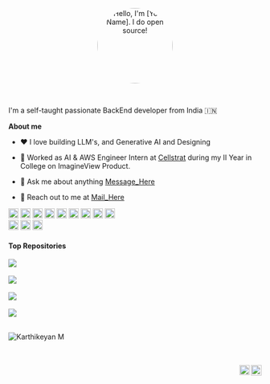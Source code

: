 <p align="center">
  <a href="www.linkedin.com/in/karthikeyan-m30112004">
    <img width="150px" height="150px" alt="Hello, I'm [Your Name]. I do open source!" src="https://raw.githubusercontent.com/KarthikeyanM3011/ProfileView/main/Images/Karthi.jpeg" style="border-radius: 50%;" />
  </a>
</p>

<br />

I'm a self-taught passionate BackEnd developer from India 🇮🇳

**About me**

- ❤️ I love building LLM's, and Generative AI and Designing

- 💼 Worked as AI & AWS Engineer Intern at [Cellstrat](https://cellstrathub.com/) during my II Year in College on ImagineView Product.

- 💬 Ask me about anything [Message_Here](https://github.com/KarthikeyanM3011/ProfileView/issues)

- 📧 Reach out to me at [Mail_Here](mailto:karthikeyanmjnk13579@gmail.com)

<code><img height="20" alt="c" src="https://raw.githubusercontent.com/KarthikeyanM3011/ProfileView/main/Images/c.jpg"></code>
<code><img height="20" alt="python" src="https://raw.githubusercontent.com/KarthikeyanM3011/ProfileView/main/Images/python.png"></code>
<code><img height="20" alt="cpp" src="https://raw.githubusercontent.com/KarthikeyanM3011/ProfileView/main/Images/cpp.png"></code>
<code><img height="20" alt="html" src="https://raw.githubusercontent.com/KarthikeyanM3011/ProfileView/main/Images/html.png"></code>
<code><img height="20" alt="js" src="https://raw.githubusercontent.com/KarthikeyanM3011/ProfileView/main/Images/js.png"></code>
<code><img height="20" alt="mongodb" src="https://raw.githubusercontent.com/KarthikeyanM3011/ProfileView/main/Images/mongo.png"></code>
<code><img height="20" alt="sql" src="https://raw.githubusercontent.com/KarthikeyanM3011/ProfileView/main/Images/sql.png"></code>
<code><img height="20" alt="llm" src="https://raw.githubusercontent.com/KarthikeyanM3011/ProfileView/main/Images/llm.jpg"></code>
<code><img height="20" alt="genai" src="https://raw.githubusercontent.com/KarthikeyanM3011/ProfileView/main/Images/genai.jpg"></code>  
<code><img height="20" alt="langchain" src="https://raw.githubusercontent.com/KarthikeyanM3011/ProfileView/main/Images/langchain.jpeg"></code>
<code><img height="20" alt="flutter" src="https://raw.githubusercontent.com/KarthikeyanM3011/ProfileView/main/Images/flutter.png"></code>
<code><img height="20" alt="dl" src="https://raw.githubusercontent.com/KarthikeyanM3011/ProfileView/main/Images/dl.jpg"></code>


#### Top Repositories


<a href="https://github.com/KarthikeyanM3011/IntelliCare">
  <img align="center" src="https://github-readme-stats.vercel.app/api/pin/?username=KarthikeyanM3011&repo=IntelliCare&theme=dracula" />
</a>
<br />
<br />
<a href="https://github.com/KarthikeyanM3011/Text_Summarizer">
  <img align="center" src="https://github-readme-stats.vercel.app/api/pin/?username=KarthikeyanM3011&repo=Text_Summarizer&theme=dracula" />
</a>
<br />
<br />
<a href="https://github.com/KarthikeyanM3011/Inventory-Management-System">
  <img align="center" src="https://github-readme-stats.vercel.app/api/pin/?username=KarthikeyanM3011&repo=Inventory-Management-System&theme=dracula" />
</a>
<br />
<br />
<a href="https://github.com/KarthikeyanM3011/Inventory-Management-System">
  <img align="center" src="https://github-readme-stats.vercel.app/api/pin/?username=KarthikeyanM3011&repo=CMS-System-FSD-Project&theme=dracula" />
</a>

<br />
<br />

<p><img align="center" src="https://github-readme-stats.vercel.app/api/top-langs?username=KarthikeyanM3011&show_icons=true&locale=en&layout=compact" alt="Karthikeyan M" /></p>

<!-- <br>
<br>
 -->

<!-- ![Karthikeyan's GitHub stats](https://github-readme-stats.vercel.app/api?username=KarthikeyanM3011&show_icons=true&theme=radical) -->

<br />
<br />

<a href="https://www.instagram.com/karthikeyan.m.3011?utm_source=qr&igsh=MTk3bzkwYTIwb2t3bQ==">
  <img align="right" alt="Karthikeyan M | Instagram" width="21px" src="https://raw.githubusercontent.com/KarthikeyanM3011/ProfileView/main/Images/1insta.jpeg" />
</a>
<a href="www.linkedin.com/in/karthikeyan-m30112004">
  <img align="right" alt="Karthikeyan M | LinkedIn" width="20px" src="https://raw.githubusercontent.com/KarthikeyanM3011/ProfileView/main/Images/1linkedin.png" />
</a>
